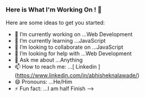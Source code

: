 ### Here is What I'm Working On ! 👋



Here are some ideas to get you started:

- 🔭 I’m currently working on ...Web Development
- 🌱 I’m currently learning ...JavaScript
- 👯 I’m looking to collaborate on ...JavaScript
- 🤔 I’m looking for help with ...Web Development
- 💬 Ask me about ...Anything
- 📫 How to reach me: ...[ Linkedin ] (https://www.linkedin.com/in/abhisheknalawade/)
- 😄 Pronouns: ...He/Him
- ⚡ Fun fact: ...I am half Finish 
-->
